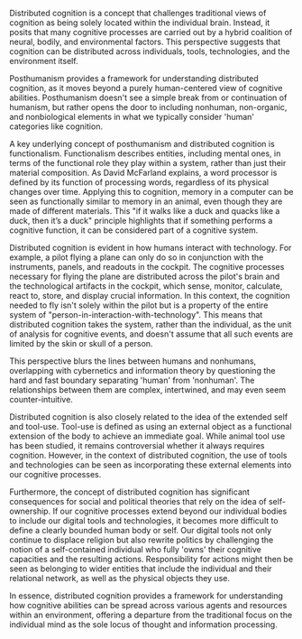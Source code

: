 Distributed cognition is a concept that challenges traditional views of cognition as being solely located within the individual brain. Instead, it posits that many cognitive processes are carried out by a hybrid coalition of neural, bodily, and environmental factors. This perspective suggests that cognition can be distributed across individuals, tools, technologies, and the environment itself.

Posthumanism provides a framework for understanding distributed cognition, as it moves beyond a purely human-centered view of cognitive abilities. Posthumanism doesn't see a simple break from or continuation of humanism, but rather opens the door to including nonhuman, non-organic, and nonbiological elements in what we typically consider 'human' categories like cognition.

A key underlying concept of posthumanism and distributed cognition is functionalism. Functionalism describes entities, including mental ones, in terms of the functional role they play within a system, rather than just their material composition. As David McFarland explains, a word processor is defined by its function of processing words, regardless of its physical changes over time. Applying this to cognition, memory in a computer can be seen as functionally similar to memory in an animal, even though they are made of different materials. This "if it walks like a duck and quacks like a duck, then it’s a duck" principle highlights that if something performs a cognitive function, it can be considered part of a cognitive system.

Distributed cognition is evident in how humans interact with technology. For example, a pilot flying a plane can only do so in conjunction with the instruments, panels, and readouts in the cockpit. The cognitive processes necessary for flying the plane are distributed across the pilot's brain and the technological artifacts in the cockpit, which sense, monitor, calculate, react to, store, and display crucial information. In this context, the cognition needed to fly isn't solely within the pilot but is a property of the entire system of "person-in-interaction-with-technology". This means that distributed cognition takes the system, rather than the individual, as the unit of analysis for cognitive events, and doesn't assume that all such events are limited by the skin or skull of a person.

This perspective blurs the lines between humans and nonhumans, overlapping with cybernetics and information theory by questioning the hard and fast boundary separating 'human' from 'nonhuman'. The relationships between them are complex, intertwined, and may even seem counter-intuitive.

Distributed cognition is also closely related to the idea of the extended self and tool-use. Tool-use is defined as using an external object as a functional extension of the body to achieve an immediate goal. While animal tool use has been studied, it remains controversial whether it always requires cognition. However, in the context of distributed cognition, the use of tools and technologies can be seen as incorporating these external elements into our cognitive processes.

Furthermore, the concept of distributed cognition has significant consequences for social and political theories that rely on the idea of self-ownership. If our cognitive processes extend beyond our individual bodies to include our digital tools and technologies, it becomes more difficult to define a clearly bounded human body or self. Our digital tools not only continue to displace religion but also rewrite politics by challenging the notion of a self-contained individual who fully 'owns' their cognitive capacities and the resulting actions. Responsibility for actions might then be seen as belonging to wider entities that include the individual and their relational network, as well as the physical objects they use.

In essence, distributed cognition provides a framework for understanding how cognitive abilities can be spread across various agents and resources within an environment, offering a departure from the traditional focus on the individual mind as the sole locus of thought and information processing.